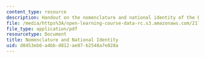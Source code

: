 ```yaml
---
content_type: resource
description: Handout on the nomenclature and national identity of the British Isles.
file: /media/https%3A/open-learning-course-data-rc.s3.amazonaws.com/21l-707-arthurian-literature-and-celtic-colonization-spring-2005/d0453eb6a4bbd812ae87b2548a7e028a_1a_nome_nati_ide.pdf
file_type: application/pdf
resourcetype: Document
title: Nomenclature and National Identity
uid: d0453eb6-a4bb-d812-ae87-b2548a7e028a
---
```

